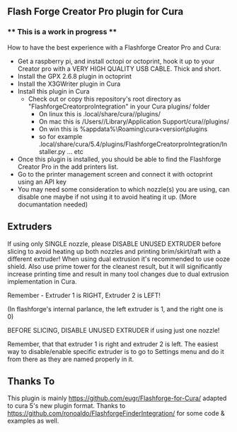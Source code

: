 ## Flash Forge Creator Pro plugin for Cura

### ** This is a work in progress **

How to have the best experience with a Flashforge Creator Pro and Cura:

  * Get a raspberry pi, and install octopi or octoprint, hook it up to your Creator pro with a VERY HIGH QUALITY USB CABLE. Thick and short.
  * Install the GPX 2.6.8 plugin in octoprint
  * Install the X3GWriter plugin in Cura
  * Install this plugin in Cura
    * Check out or copy this repository's root directory as "FlashforgeCreatorproIntegration"  in your Cura plugins/ folder
      * On linux this is .local/share/cura/<version>/plugins/
      * On mac this is /Users/<you>/Library/Application Support/cura/<version>/plugins/
      * On win this is %appdata%\Roaming\cura\<version\plugins
      * so for example .local/share/cura/5.4/plugins/FlashforgeCreatorproIntegration/Installer.py ... etc
  * Once this plugin is installed, you should be able to find the Flashforge Creator Pro in the add printers list.
  * Go to the printer management screen and connect it with octoprint using an API key
  * You may need some consideration to which nozzle(s) you are using, can disable one maybe if not using it to avoid heating it up. (More documantation needed)


## Extruders
If using only SINGLE nozzle, please DISABLE UNUSED EXTRUDER before slicing to avoid heating up both nozzles and printing brim/skirt/raft with a different extruder! When using dual extrusion it's recommended to use ooze shield. Also use prime tower for the cleanest result, but it will significantly increase printing time and result in many tool changes due to dual extrusion implementation in Cura.

Remember - Extruder 1 is RIGHT, Extruder 2 is LEFT!

(In flashforge's internal parlance, the left extruder is 1, and the right one is 0)

BEFORE SLICING, DISABLE UNUSED EXTRUDER if using just one nozzle!

Remember, that that extruder 1 is right and extruder 2 is left. The easiest way to disable/enable specific extruder is to go to Settings menu and do it from there as they are named properly in it.

## Thanks To

This plugin is mainly https://github.com/eugr/Flashforge-for-Cura/ adapted to cura 5's new plugin format. Thanks to https://github.com/ronoaldo/FlashforgeFinderIntegration/ for some code & examples as well.
